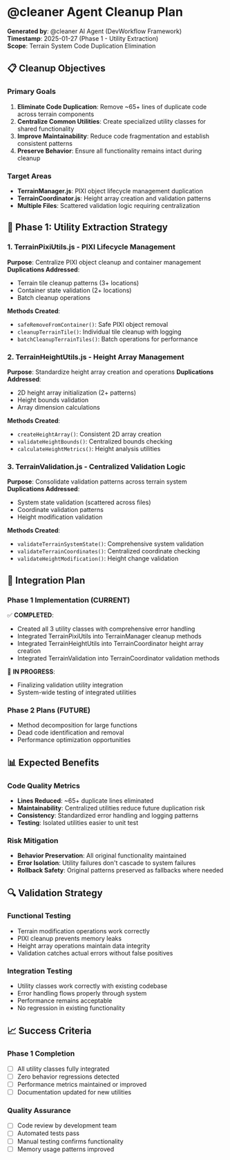 # @cleaner Agent Cleanup Plan
**Generated by**: @cleaner AI Agent (DevWorkflow Framework)  
**Timestamp**: 2025-01-27 (Phase 1 - Utility Extraction)  
**Scope**: Terrain System Code Duplication Elimination  

## 📋 Cleanup Objectives

### Primary Goals
1. **Eliminate Code Duplication**: Remove ~65+ lines of duplicate code across terrain components
2. **Centralize Common Utilities**: Create specialized utility classes for shared functionality
3. **Improve Maintainability**: Reduce code fragmentation and establish consistent patterns
4. **Preserve Behavior**: Ensure all functionality remains intact during cleanup

### Target Areas
- **TerrainManager.js**: PIXI object lifecycle management duplication
- **TerrainCoordinator.js**: Height array creation and validation patterns
- **Multiple Files**: Scattered validation logic requiring centralization

## 🎯 Phase 1: Utility Extraction Strategy

### 1. TerrainPixiUtils.js - PIXI Lifecycle Management
**Purpose**: Centralize PIXI object cleanup and container management
**Duplications Addressed**:
- Terrain tile cleanup patterns (3+ locations)
- Container state validation (2+ locations) 
- Batch cleanup operations

**Methods Created**:
- `safeRemoveFromContainer()`: Safe PIXI object removal
- `cleanupTerrainTile()`: Individual tile cleanup with logging
- `batchCleanupTerrainTiles()`: Batch operations for performance

### 2. TerrainHeightUtils.js - Height Array Management
**Purpose**: Standardize height array creation and operations
**Duplications Addressed**:
- 2D height array initialization (2+ patterns)
- Height bounds validation
- Array dimension calculations

**Methods Created**:
- `createHeightArray()`: Consistent 2D array creation
- `validateHeightBounds()`: Centralized bounds checking
- `calculateHeightMetrics()`: Height analysis utilities

### 3. TerrainValidation.js - Centralized Validation Logic
**Purpose**: Consolidate validation patterns across terrain system
**Duplications Addressed**:
- System state validation (scattered across files)
- Coordinate validation patterns
- Height modification validation

**Methods Created**:
- `validateTerrainSystemState()`: Comprehensive system validation
- `validateTerrainCoordinates()`: Centralized coordinate checking
- `validateHeightModification()`: Height change validation

## 🔄 Integration Plan

### Phase 1 Implementation (CURRENT)
✅ **COMPLETED**:
- Created all 3 utility classes with comprehensive error handling
- Integrated TerrainPixiUtils into TerrainManager cleanup methods
- Integrated TerrainHeightUtils into TerrainCoordinator height array creation
- Integrated TerrainValidation into TerrainCoordinator validation methods

🔄 **IN PROGRESS**:
- Finalizing validation utility integration
- System-wide testing of integrated utilities

### Phase 2 Plans (FUTURE)
- Method decomposition for large functions
- Dead code identification and removal
- Performance optimization opportunities

## 📊 Expected Benefits

### Code Quality Metrics
- **Lines Reduced**: ~65+ duplicate lines eliminated
- **Maintainability**: Centralized utilities reduce future duplication risk
- **Consistency**: Standardized error handling and logging patterns
- **Testing**: Isolated utilities easier to unit test

### Risk Mitigation
- **Behavior Preservation**: All original functionality maintained
- **Error Isolation**: Utility failures don't cascade to system failures
- **Rollback Safety**: Original patterns preserved as fallbacks where needed

## 🔍 Validation Strategy

### Functional Testing
- Terrain modification operations work correctly
- PIXI cleanup prevents memory leaks
- Height array operations maintain data integrity
- Validation catches actual errors without false positives

### Integration Testing
- Utility classes work correctly with existing codebase
- Error handling flows properly through system
- Performance remains acceptable
- No regression in existing functionality

## 📈 Success Criteria

### Phase 1 Completion
- [ ] All utility classes fully integrated
- [ ] Zero behavior regressions detected
- [ ] Performance metrics maintained or improved
- [ ] Documentation updated for new utilities

### Quality Assurance
- [ ] Code review by development team
- [ ] Automated tests pass
- [ ] Manual testing confirms functionality
- [ ] Memory usage patterns improved

